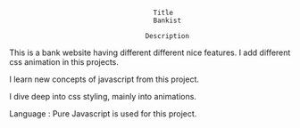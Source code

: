                                         Title
                                        Bankist

                                      Description
                                      
This is a bank website having different different nice features. I add different css animation in this projects. 

I learn new concepts of javascript from this project.

I dive deep into css styling, mainly into animations.

Language : Pure Javascript is used for this project.
